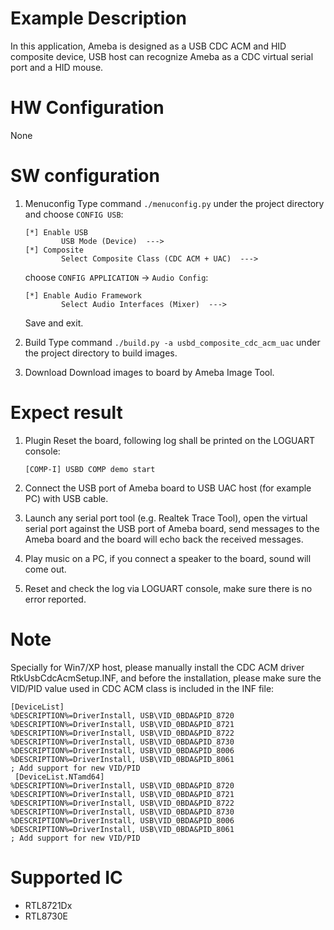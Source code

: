 # Example Description

In this application, Ameba is designed as a USB CDC ACM and HID composite device, USB host can recognize Ameba as a CDC virtual serial port and a HID mouse.

# HW Configuration

None

# SW configuration

1. Menuconfig
	Type command `./menuconfig.py` under the project directory and choose `CONFIG USB`:
	```
	[*] Enable USB
			USB Mode (Device)  --->
	[*] Composite
			Select Composite Class (CDC ACM + UAC)  --->
	```
	choose `CONFIG APPLICATION` -> `Audio Config`:
	```
	[*] Enable Audio Framework
			Select Audio Interfaces (Mixer)  --->
	```
	Save and exit.

2. Build
	Type command `./build.py -a usbd_composite_cdc_acm_uac` under the project directory to build images.

3. Download
	Download images to board by Ameba Image Tool.
# Expect result

1. Plugin Reset the board, following log shall be printed on the LOGUART console:
	```
	[COMP-I] USBD COMP demo start
	```

2. Connect the USB port of Ameba board to USB UAC host (for example PC) with USB cable.

3. Launch any serial port tool (e.g. Realtek Trace Tool), open the virtual serial port against the USB port of Ameba board, send messages to the Ameba board and the board will echo back the received messages.

4. Play music on a PC, if you connect a speaker to the board, sound will come out.

5. Reset and check the log via LOGUART console, make sure there is no error reported.

# Note

Specially for Win7/XP host, please manually install the CDC ACM driver RtkUsbCdcAcmSetup.INF, and before the installation, please make sure the VID/PID value used in CDC ACM class is included in the INF file:
```
[DeviceList]
%DESCRIPTION%=DriverInstall, USB\VID_0BDA&PID_8720
%DESCRIPTION%=DriverInstall, USB\VID_0BDA&PID_8721
%DESCRIPTION%=DriverInstall, USB\VID_0BDA&PID_8722
%DESCRIPTION%=DriverInstall, USB\VID_0BDA&PID_8730
%DESCRIPTION%=DriverInstall, USB\VID_0BDA&PID_8006
%DESCRIPTION%=DriverInstall, USB\VID_0BDA&PID_8061
; Add support for new VID/PID
 [DeviceList.NTamd64]
%DESCRIPTION%=DriverInstall, USB\VID_0BDA&PID_8720
%DESCRIPTION%=DriverInstall, USB\VID_0BDA&PID_8721
%DESCRIPTION%=DriverInstall, USB\VID_0BDA&PID_8722
%DESCRIPTION%=DriverInstall, USB\VID_0BDA&PID_8730
%DESCRIPTION%=DriverInstall, USB\VID_0BDA&PID_8006
%DESCRIPTION%=DriverInstall, USB\VID_0BDA&PID_8061
; Add support for new VID/PID
```

# Supported IC

- RTL8721Dx
- RTL8730E